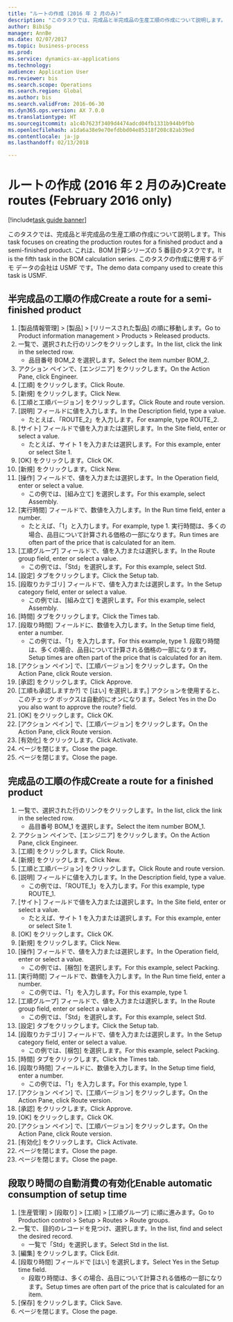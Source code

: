 ```yaml
--- 
title: "ルートの作成 (2016 年 2 月のみ)"
description: "このタスクでは、完成品と半完成品の生産工順の作成について説明します。"
author: BibiSp
manager: AnnBe
ms.date: 02/07/2017
ms.topic: business-process
ms.prod: 
ms.service: dynamics-ax-applications
ms.technology: 
audience: Application User
ms.reviewer: bis
ms.search.scope: Operations
ms.search.region: Global
ms.author: bis
ms.search.validFrom: 2016-06-30
ms.dyn365.ops.version: AX 7.0.0
ms.translationtype: HT
ms.sourcegitcommit: a1c4b7623f3409d4474adcd04fb1331b944b9fbb
ms.openlocfilehash: a1da6a38e9e70efdbbd04e85318f208c82ab39ed
ms.contentlocale: ja-jp
ms.lasthandoff: 02/13/2018

---
```

# <a name="create-routes-february-2016-only"></a><span data-ttu-id="bafa1-103">ルートの作成 (2016 年 2 月のみ)</span><span class="sxs-lookup"><span data-stu-id="bafa1-103">Create routes (February 2016 only)</span></span>

[!include[task guide banner](../../includes/task-guide-banner.md)]

<span data-ttu-id="bafa1-104">このタスクでは、完成品と半完成品の生産工順の作成について説明します。</span><span class="sxs-lookup"><span data-stu-id="bafa1-104">This task focuses on creating the production routes for a finished product and a semi-finished product.</span></span> <span data-ttu-id="bafa1-105">これは、BOM 計算シリーズの 5 番目のタスクです。</span><span class="sxs-lookup"><span data-stu-id="bafa1-105">It is the fifth task in the BOM calculation series.</span></span> <span data-ttu-id="bafa1-106">このタスクの作成に使用するデモ データの会社は USMF です。</span><span class="sxs-lookup"><span data-stu-id="bafa1-106">The demo data company used to create this task is USMF.</span></span>


## <a name="create-a-route-for-a-semi-finished-product"></a><span data-ttu-id="bafa1-107">半完成品の工順の作成</span><span class="sxs-lookup"><span data-stu-id="bafa1-107">Create a route for a semi-finished product</span></span>
1. <span data-ttu-id="bafa1-108">[製品情報管理] > [製品] > [リリースされた製品] の順に移動します。</span><span class="sxs-lookup"><span data-stu-id="bafa1-108">Go to Product information management > Products > Released products.</span></span>
2. <span data-ttu-id="bafa1-109">一覧で、選択された行のリンクをクリックします。</span><span class="sxs-lookup"><span data-stu-id="bafa1-109">In the list, click the link in the selected row.</span></span>
    * <span data-ttu-id="bafa1-110">品目番号 BOM_2 を選択します。</span><span class="sxs-lookup"><span data-stu-id="bafa1-110">Select the item number BOM_2.</span></span>  
3. <span data-ttu-id="bafa1-111">アクション ペインで、[エンジニア] をクリックします。</span><span class="sxs-lookup"><span data-stu-id="bafa1-111">On the Action Pane, click Engineer.</span></span>
4. <span data-ttu-id="bafa1-112">[工順] をクリックします。</span><span class="sxs-lookup"><span data-stu-id="bafa1-112">Click Route.</span></span>
5. <span data-ttu-id="bafa1-113">[新規] をクリックします。</span><span class="sxs-lookup"><span data-stu-id="bafa1-113">Click New.</span></span>
6. <span data-ttu-id="bafa1-114">[工順と工順バージョン] をクリックします。</span><span class="sxs-lookup"><span data-stu-id="bafa1-114">Click Route and route version.</span></span>
7. <span data-ttu-id="bafa1-115">[説明] フィールドに値を入力します。</span><span class="sxs-lookup"><span data-stu-id="bafa1-115">In the Description field, type a value.</span></span>
    * <span data-ttu-id="bafa1-116">たとえば、「ROUTE_2」を入力します。</span><span class="sxs-lookup"><span data-stu-id="bafa1-116">For example, type ROUTE_2.</span></span>  
8. <span data-ttu-id="bafa1-117">[サイト] フィールドで値を入力または選択します。</span><span class="sxs-lookup"><span data-stu-id="bafa1-117">In the Site field, enter or select a value.</span></span>
    * <span data-ttu-id="bafa1-118">たとえば、サイト 1 を入力または選択します。</span><span class="sxs-lookup"><span data-stu-id="bafa1-118">For this example, enter or select Site 1.</span></span>  
9. <span data-ttu-id="bafa1-119">[OK] をクリックします。</span><span class="sxs-lookup"><span data-stu-id="bafa1-119">Click OK.</span></span>
10. <span data-ttu-id="bafa1-120">[新規] をクリックします。</span><span class="sxs-lookup"><span data-stu-id="bafa1-120">Click New.</span></span>
11. <span data-ttu-id="bafa1-121">[操作] フィールドで、値を入力または選択します。</span><span class="sxs-lookup"><span data-stu-id="bafa1-121">In the Operation field, enter or select a value.</span></span>
    * <span data-ttu-id="bafa1-122">この例では、[組み立て] を選択します。</span><span class="sxs-lookup"><span data-stu-id="bafa1-122">For this example, select Assembly.</span></span>  
12. <span data-ttu-id="bafa1-123">[実行時間] フィールドで、数値を入力します。</span><span class="sxs-lookup"><span data-stu-id="bafa1-123">In the Run time field, enter a number.</span></span>
    * <span data-ttu-id="bafa1-124">たとえば、「1」と入力します。</span><span class="sxs-lookup"><span data-stu-id="bafa1-124">For example, type 1.</span></span> <span data-ttu-id="bafa1-125">実行時間は、多くの場合、品目について計算される価格の一部になります。</span><span class="sxs-lookup"><span data-stu-id="bafa1-125">Run times are often part of the price that is calculated for an item.</span></span>  
13. <span data-ttu-id="bafa1-126">[工順グループ] フィールドで、値を入力または選択します。</span><span class="sxs-lookup"><span data-stu-id="bafa1-126">In the Route group field, enter or select a value.</span></span>
    * <span data-ttu-id="bafa1-127">この例では、「Std」を選択します。</span><span class="sxs-lookup"><span data-stu-id="bafa1-127">For this example, select Std.</span></span>  
14. <span data-ttu-id="bafa1-128">[設定] タブをクリックします。</span><span class="sxs-lookup"><span data-stu-id="bafa1-128">Click the Setup tab.</span></span>
15. <span data-ttu-id="bafa1-129">[段取りカテゴリ] フィールドで、値を入力または選択します。</span><span class="sxs-lookup"><span data-stu-id="bafa1-129">In the Setup category field, enter or select a value.</span></span>
    * <span data-ttu-id="bafa1-130">この例では、[組み立て] を選択します。</span><span class="sxs-lookup"><span data-stu-id="bafa1-130">For this example, select Assembly.</span></span>  
16. <span data-ttu-id="bafa1-131">[時間] タブをクリックします。</span><span class="sxs-lookup"><span data-stu-id="bafa1-131">Click the Times tab.</span></span>
17. <span data-ttu-id="bafa1-132">[段取り時間] フィールドに、数値を入力します。</span><span class="sxs-lookup"><span data-stu-id="bafa1-132">In the Setup time field, enter a number.</span></span>
    * <span data-ttu-id="bafa1-133">この例では、「1」を入力します。</span><span class="sxs-lookup"><span data-stu-id="bafa1-133">For this example, type 1.</span></span> <span data-ttu-id="bafa1-134">段取り時間は、多くの場合、品目について計算される価格の一部になります。</span><span class="sxs-lookup"><span data-stu-id="bafa1-134">Setup times are often part of the price that is calculated for an item.</span></span>  
18. <span data-ttu-id="bafa1-135">[アクション ペイン] で、[工順バージョン] をクリックします。</span><span class="sxs-lookup"><span data-stu-id="bafa1-135">On the Action Pane, click Route version.</span></span>
19. <span data-ttu-id="bafa1-136">[承認] をクリックします。</span><span class="sxs-lookup"><span data-stu-id="bafa1-136">Click Approve.</span></span>
20. <span data-ttu-id="bafa1-137">[工順も承認しますか?] で [はい] を選択します。] アクションを使用すると、このチェック ボックスは自動的にオンになります。</span><span class="sxs-lookup"><span data-stu-id="bafa1-137">Select Yes in the Do you also want to approve the route? field.</span></span>
21. <span data-ttu-id="bafa1-138">[OK] をクリックします。</span><span class="sxs-lookup"><span data-stu-id="bafa1-138">Click OK.</span></span>
22. <span data-ttu-id="bafa1-139">[アクション ペイン] で、[工順バージョン] をクリックします。</span><span class="sxs-lookup"><span data-stu-id="bafa1-139">On the Action Pane, click Route version.</span></span>
23. <span data-ttu-id="bafa1-140">[有効化] をクリックします。</span><span class="sxs-lookup"><span data-stu-id="bafa1-140">Click Activate.</span></span>
24. <span data-ttu-id="bafa1-141">ページを閉じます。</span><span class="sxs-lookup"><span data-stu-id="bafa1-141">Close the page.</span></span>
25. <span data-ttu-id="bafa1-142">ページを閉じます。</span><span class="sxs-lookup"><span data-stu-id="bafa1-142">Close the page.</span></span>

## <a name="create-a-route-for-a-finished-product"></a><span data-ttu-id="bafa1-143">完成品の工順の作成</span><span class="sxs-lookup"><span data-stu-id="bafa1-143">Create a route for a finished product</span></span>
1. <span data-ttu-id="bafa1-144">一覧で、選択された行のリンクをクリックします。</span><span class="sxs-lookup"><span data-stu-id="bafa1-144">In the list, click the link in the selected row.</span></span>
    * <span data-ttu-id="bafa1-145">品目番号 BOM_1 を選択します。</span><span class="sxs-lookup"><span data-stu-id="bafa1-145">Select the item number BOM_1.</span></span>  
2. <span data-ttu-id="bafa1-146">アクション ペインで、[エンジニア] をクリックします。</span><span class="sxs-lookup"><span data-stu-id="bafa1-146">On the Action Pane, click Engineer.</span></span>
3. <span data-ttu-id="bafa1-147">[工順] をクリックします。</span><span class="sxs-lookup"><span data-stu-id="bafa1-147">Click Route.</span></span>
4. <span data-ttu-id="bafa1-148">[新規] をクリックします。</span><span class="sxs-lookup"><span data-stu-id="bafa1-148">Click New.</span></span>
5. <span data-ttu-id="bafa1-149">[工順と工順バージョン] をクリックします。</span><span class="sxs-lookup"><span data-stu-id="bafa1-149">Click Route and route version.</span></span>
6. <span data-ttu-id="bafa1-150">[説明] フィールドに値を入力します。</span><span class="sxs-lookup"><span data-stu-id="bafa1-150">In the Description field, type a value.</span></span>
    * <span data-ttu-id="bafa1-151">この例では、「ROUTE_1」を入力します。</span><span class="sxs-lookup"><span data-stu-id="bafa1-151">For this example, type ROUTE_1.</span></span>  
7. <span data-ttu-id="bafa1-152">[サイト] フィールドで値を入力または選択します。</span><span class="sxs-lookup"><span data-stu-id="bafa1-152">In the Site field, enter or select a value.</span></span>
    * <span data-ttu-id="bafa1-153">たとえば、サイト 1 を入力または選択します。</span><span class="sxs-lookup"><span data-stu-id="bafa1-153">For this example, enter or select Site 1.</span></span>  
8. <span data-ttu-id="bafa1-154">[OK] をクリックします。</span><span class="sxs-lookup"><span data-stu-id="bafa1-154">Click OK.</span></span>
9. <span data-ttu-id="bafa1-155">[新規] をクリックします。</span><span class="sxs-lookup"><span data-stu-id="bafa1-155">Click New.</span></span>
10. <span data-ttu-id="bafa1-156">[操作] フィールドで、値を入力または選択します。</span><span class="sxs-lookup"><span data-stu-id="bafa1-156">In the Operation field, enter or select a value.</span></span>
    * <span data-ttu-id="bafa1-157">この例では、[梱包] を選択します。</span><span class="sxs-lookup"><span data-stu-id="bafa1-157">For this example, select Packing.</span></span>  
11. <span data-ttu-id="bafa1-158">[実行時間] フィールドで、数値を入力します。</span><span class="sxs-lookup"><span data-stu-id="bafa1-158">In the Run time field, enter a number.</span></span>
    * <span data-ttu-id="bafa1-159">この例では、「1」を入力します。</span><span class="sxs-lookup"><span data-stu-id="bafa1-159">For this example, type 1.</span></span>  
12. <span data-ttu-id="bafa1-160">[工順グループ] フィールドで、値を入力または選択します。</span><span class="sxs-lookup"><span data-stu-id="bafa1-160">In the Route group field, enter or select a value.</span></span>
    * <span data-ttu-id="bafa1-161">この例では、「Std」を選択します。</span><span class="sxs-lookup"><span data-stu-id="bafa1-161">For this example, select Std.</span></span>  
13. <span data-ttu-id="bafa1-162">[設定] タブをクリックします。</span><span class="sxs-lookup"><span data-stu-id="bafa1-162">Click the Setup tab.</span></span>
14. <span data-ttu-id="bafa1-163">[段取りカテゴリ] フィールドで、値を入力または選択します。</span><span class="sxs-lookup"><span data-stu-id="bafa1-163">In the Setup category field, enter or select a value.</span></span>
    * <span data-ttu-id="bafa1-164">この例では、[梱包] を選択します。</span><span class="sxs-lookup"><span data-stu-id="bafa1-164">For this example, select Packing.</span></span>  
15. <span data-ttu-id="bafa1-165">[時間] タブをクリックします。</span><span class="sxs-lookup"><span data-stu-id="bafa1-165">Click the Times tab.</span></span>
16. <span data-ttu-id="bafa1-166">[段取り時間] フィールドに、数値を入力します。</span><span class="sxs-lookup"><span data-stu-id="bafa1-166">In the Setup time field, enter a number.</span></span>
    * <span data-ttu-id="bafa1-167">この例では、「1」を入力します。</span><span class="sxs-lookup"><span data-stu-id="bafa1-167">For this example, type 1.</span></span>  
17. <span data-ttu-id="bafa1-168">[アクション ペイン] で、[工順バージョン] をクリックします。</span><span class="sxs-lookup"><span data-stu-id="bafa1-168">On the Action Pane, click Route version.</span></span>
18. <span data-ttu-id="bafa1-169">[承認] をクリックします。</span><span class="sxs-lookup"><span data-stu-id="bafa1-169">Click Approve.</span></span>
19. <span data-ttu-id="bafa1-170">[OK] をクリックします。</span><span class="sxs-lookup"><span data-stu-id="bafa1-170">Click OK.</span></span>
20. <span data-ttu-id="bafa1-171">[アクション ペイン] で、[工順バージョン] をクリックします。</span><span class="sxs-lookup"><span data-stu-id="bafa1-171">On the Action Pane, click Route version.</span></span>
21. <span data-ttu-id="bafa1-172">[有効化] をクリックします。</span><span class="sxs-lookup"><span data-stu-id="bafa1-172">Click Activate.</span></span>
22. <span data-ttu-id="bafa1-173">ページを閉じます。</span><span class="sxs-lookup"><span data-stu-id="bafa1-173">Close the page.</span></span>
23. <span data-ttu-id="bafa1-174">ページを閉じます。</span><span class="sxs-lookup"><span data-stu-id="bafa1-174">Close the page.</span></span>

## <a name="enable-automatic-consumption-of-setup-time"></a><span data-ttu-id="bafa1-175">段取り時間の自動消費の有効化</span><span class="sxs-lookup"><span data-stu-id="bafa1-175">Enable automatic consumption of setup time</span></span>
1. <span data-ttu-id="bafa1-176">[生産管理] > [段取り] > [工順] > [工順グループ] に順に進みます。</span><span class="sxs-lookup"><span data-stu-id="bafa1-176">Go to Production control > Setup > Routes > Route groups.</span></span>
2. <span data-ttu-id="bafa1-177">一覧で、目的のレコードを見つけ、選択します。</span><span class="sxs-lookup"><span data-stu-id="bafa1-177">In the list, find and select the desired record.</span></span>
    * <span data-ttu-id="bafa1-178">一覧で「Std」を選択します。</span><span class="sxs-lookup"><span data-stu-id="bafa1-178">Select Std in the list.</span></span>  
3. <span data-ttu-id="bafa1-179">[編集] をクリックします。</span><span class="sxs-lookup"><span data-stu-id="bafa1-179">Click Edit.</span></span>
4. <span data-ttu-id="bafa1-180">[段取り時間] フィールドで [はい] を選択します。</span><span class="sxs-lookup"><span data-stu-id="bafa1-180">Select Yes in the Setup time field.</span></span>
    * <span data-ttu-id="bafa1-181">段取り時間は、多くの場合、品目について計算される価格の一部になります。</span><span class="sxs-lookup"><span data-stu-id="bafa1-181">Setup times are often part of the price that is calculated for an item.</span></span>  
5. <span data-ttu-id="bafa1-182">[保存] をクリックします。</span><span class="sxs-lookup"><span data-stu-id="bafa1-182">Click Save.</span></span>
6. <span data-ttu-id="bafa1-183">ページを閉じます。</span><span class="sxs-lookup"><span data-stu-id="bafa1-183">Close the page.</span></span>


